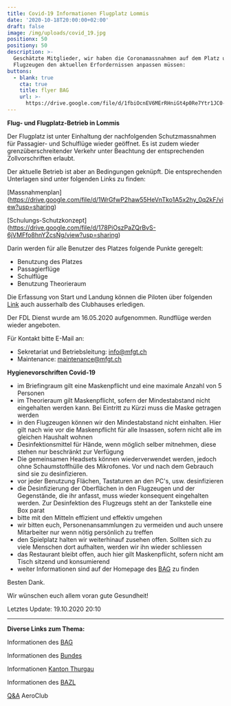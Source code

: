 ```yaml
---
title: Covid-19 Informationen Flugplatz Lommis
date: '2020-10-18T20:00:00+02:00'
draft: false
image: /img/uploads/covid_19.jpg
positionx: 50
positiony: 50
description: >-
  Geschätzte Mitglieder, wir haben die Coronamassnahmen auf dem Platz und in den
  Flugzeugen den aktuellen Erfordernissen anpassen müssen:
buttons:
  - blank: true
    cta: true
    title: flyer BAG
    url: >-
      https://drive.google.com/file/d/1fbiOcnEV6MErRHniGt4p0Re7Ytr1JC0-/view?usp=sharing
---
```

**Flug- und Flugplatz-Betrieb in Lommis**

Der Flugplatz ist unter Einhaltung der nachfolgenden Schutzmassnahmen für Passagier- und Schulflüge wieder geöffnet. Es ist zudem wieder grenzüberschreitender Verkehr unter Beachtung der entsprechenden Zollvorschriften erlaubt.

Der aktuelle Betrieb ist aber an Bedingungen geknüpft. Die entsprechenden Unterlagen sind unter folgenden Links zu finden:

[Massnahmenplan]
(https://drive.google.com/file/d/1WrGfwP2haw55HeVnTko1A5x2hy_0q2kF/view?usp=sharing)

[Schulungs-Schutzkonzept]
(https://drive.google.com/file/d/178PiOszPaZQrBvS-6jVMFfo8hnYZcsNg/view?usp=sharing)

Darin werden für alle Benutzer des Platzes folgende Punkte geregelt:

* Benutzung des Platzes
* Passagierflüge
* Schulflüge
* Benutzung Theorieraum

Die Erfassung von Start und Landung können die Piloten über folgenden [Link](https://flights.lszt.ch) auch ausserhalb des Clubhauses erledigen.

Der FDL Dienst wurde am 16.05.2020 aufgenommen. Rundflüge werden wieder angeboten.

Für Kontakt bitte E-Mail an:

* Sekretariat und Betriebsleitung: <a href="mailto:info@mfgt.ch">info@mfgt.ch</a>
* Maintenance: <a href="mailto:maintenance@mfgt.ch">maintenance@mfgt.ch</a>

**Hygienevorschriften Covid-19**

* im Briefingraum gilt eine Maskenpflicht und eine maximale Anzahl von 5 Personen
* im Theorieraum gilt Maskenpflicht, sofern der Mindestabstand nicht eingehalten werden kann. Bei Eintritt zu Kürzi muss die Maske getragen werden
* in den Flugzeugen können wir den Mindestabstand nicht einhalten. Hier gilt nach wie vor die Maskenpflicht für alle Insassen, sofern nicht alle im gleichen Haushalt wohnen
* Desinfektionsmittel für Hände, wenn möglich selber mitnehmen, diese stehen nur beschränkt zur Verfügung
* Die gemeinsamen Headsets können wiederverwendet werden, jedoch ohne Schaumstoffhülle des Mikrofones. Vor und nach dem Gebrauch sind sie zu desinfizieren.
* vor jeder Benutzung Flächen, Tastaturen an den PC's, usw. desinfizieren
* die Desinfizierung der Oberflächen in den Flugzeugen und der Gegenstände, die ihr anfasst, muss wieder konsequent eingehalten werden. Zur Desinfektion des Flugzeugs steht an der Tankstelle eine Box parat
* bitte mit den Mitteln effizient und effektiv umgehen
* wir bitten euch, Personenansammlungen zu vermeiden und auch unsere Mitarbeiter nur wenn nötig persönlich zu treffen
* den Spielplatz halten wir weiterhinauf zusehen offen. Sollten sich zu viele Menschen dort aufhalten, werden wir ihn wieder schliessen
* das Restaurant bleibt offen, auch hier gilt Maskenpflicht, sofern nicht am Tisch sitzend und konsumierend
* weiter Informationen sind auf der Homepage des [BAG](https://bag-coronavirus.ch/) zu finden

Besten Dank.

Wir wünschen euch allem voran gute Gesundheit!

Letztes Update: 19.10.2020 20:10

<hr>

**Diverse Links zum Thema:**

Informationen des [BAG](https://www.bag.admin.ch/bag/de/home/krankheiten/ausbrueche-epidemien-pandemien/aktuelle-ausbrueche-epidemien/novel-cov/situation-schweiz-und-international.html)

Informationen des [Bundes](https://www.bag.admin.ch/bag/de/home/krankheiten/ausbrueche-epidemien-pandemien/aktuelle-ausbrueche-epidemien/novel-cov.html)

Informationen [Kanton Thurgau](https://www.tg.ch/news/fachdossier-coronavirus.html/10552)

Informationen des [BAZL](https://www.bazl.admin.ch/bazl/de/home/fachleute/corona_update.html)

[Q&A](https://www.aeroclub.ch/fragen-und-antworten-qa-zur-situation-covid-2019-fuer-die-leicht-und-sportaviatik/) AeroClub
